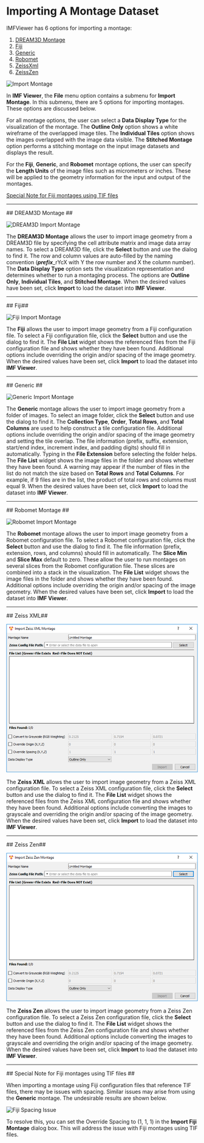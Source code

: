 Importing A Montage Dataset
=========
IMFViewer has 6 options for importing a montage:

1. [DREAM3D Montage](#dream3d)
2. [Fiji](#fiji)
3. [Generic](#generic)
4. [Robomet](#robomet)
5. [ZeissXml](#zeissxml)
6. [ZeissZen](#zeisszen)

![Import Montage](Images/Import-Montage-Menu.png)

In **IMF Viewer**, the **File** menu option contains a submenu for **Import Montage**. In this submenu, there are 5 options for importing montages. These options are discussed below.

For all montage options, the user can select a **Data Display Type** for the visualization of the montage. The **Outline Only** option shows a white wireframe of the overlapped image tiles. The **Individual Tiles** option shows the images overlapped with the image data visible. The **Stitched Montage** option performs a stitching montage on the input image datasets and displays the result.

For the **Fiji**, **Generic**, and **Robomet** montage options, the user can specify the **Length Units** of the image files such as micrometers or inches. These will be applied to the geometry information for the input and output of the montages.

[Special Note for Fiji montages using TIF files](#fijitif)

---

<a name="dream3d">
## DREAM3D Montage ##
</a>

![DREAM3D Import Montage](Images/Import-DREAM3D-Montage.png)

The **DREAM3D Montage** allows the user to import image geometry from a DREAM3D file by specifying the cell attribute matrix and image data array names. To select a DREAM3D file, click the **Select** button and use the dialog to find it. The row and column values are auto-filled by the naming convention (**_prefix_**_rYcX with Y the row number and X the column number). The **Data Display Type** option sets the visualization representation and determines whether to run a montaging process. The options are **Outline Only**, **Individual Tiles**, and **Stitched Montage**. When the desired values have been set, click **Import** to load the dataset into **IMF Viewer**.

---

<a name="fiji">
## Fiji##
</a>

![Fiji Import Montage](Images/Import-Fiji-Montage.png)

The **Fiji** allows the user to import image geometry from a Fiji configuration file. To select a Fiji configuration file, click the **Select** button and use the dialog to find it. The **File List** widget shows the referenced files from the Fiji configuration file and shows whether they have been found. Additional options include overriding the origin and/or spacing of the image geometry. When the desired values have been set, click **Import** to load the dataset into **IMF Viewer**.

---

<a name="generic">
## Generic ##
</a>

![Generic Import Montage](Images/Import-Generic-Montage.png)

The **Generic** montage allows the user to import image geometry from a folder of images. To select an image folder, click the **Select** button and use the dialog to find it. The **Collection Type**, **Order**, **Total Rows**, and **Total Columns** are used to help construct a tile configuration file. Additional options include overriding the origin and/or spacing of the image geometry and setting the tile overlap. The file information (prefix, suffix, extension, start/end index, increment index, and padding digits) should fill in automatically. Typing in the **File Extension** before selecting the folder helps. The **File List** widget shows the image files in the folder and shows whether they have been found. A warning may appear if the number of files in the list do not match the size based on **Total Rows** and **Total Columns**. For example, if 9 files are in the list, the product of total rows and columns must equal 9. When the desired values have been set, click **Import** to load the dataset into **IMF Viewer**.


---

<a name="robomet">
## Robomet Montage ##
</a>

![Robomet Import Montage](Images/Import-Robomet-Montage.png)

The **Robomet** montage allows the user to import image geometry from a Robomet configuration file. To select a Robomet configuration file, click the **Select** button and use the dialog to find it. The file information (prefix, extension, rows, and columns) should fill in automatically. The **Slice Min** and **Slice Max** default to zero. These allow the user to run montages on several slices from the Robomet configuration file. These slices are combined into a stack in the visualization. The **File List** widget shows the image files in the folder and shows whether they have been found. Additional options include overriding the origin and/or spacing of the image geometry. When the desired values have been set, click **Import** to load the dataset into **IMF Viewer**.

---

<a name="zeissxml">
## Zeiss XML##
</a>

![Zeiss Import Montage](Images/Import-Zeiss-XML-Montage.png)

The **Zeiss XML** allows the user to import image geometry from a Zeiss XML configuration file. To select a Zeiss XML configuration file, click the **Select** button and use the dialog to find it. The **File List** widget shows the referenced files from the Zeiss XML configuration file and shows whether they have been found. Additional options include converting the images to grayscale and overriding the origin and/or spacing of the image geometry. When the desired values have been set, click **Import** to load the dataset into **IMF Viewer**.

---

<a name="zeisszen">
## Zeiss Zen##
</a>

![Zeiss Import Montage](Images/Import-Zeiss-Zen-Montage.png)

The **Zeiss Zen** allows the user to import image geometry from a Zeiss Zen configuration file. To select a Zeiss Zen configuration file, click the **Select** button and use the dialog to find it. The **File List** widget shows the referenced files from the Zeiss Zen configuration file and shows whether they have been found. Additional options include converting the images to grayscale and overriding the origin and/or spacing of the image geometry. When the desired values have been set, click **Import** to load the dataset into **IMF Viewer**.

---

<a name="fijitif">
## Special Note for Fiji montages using TIF files ##
</a>

When importing a montage using Fiji configuration files that reference TIF files, there may be issues with spacing. Similar issues may arise from using the **Generic** montage. The undesirable results are shown below.

![Fiji Spacing Issue](Images/Fiji-Spacing-Issue.png)

To resolve this, you can set the Override Spacing to (1, 1, 1) in the **Import Fiji Montage** dialog box. This will address the issue with Fiji montages using TIF files. 
